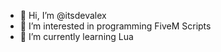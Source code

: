 - 👋 Hi, I’m @itsdevalex
- 👀 I’m interested in programming FiveM Scripts
- 🌱 I’m currently learning Lua


